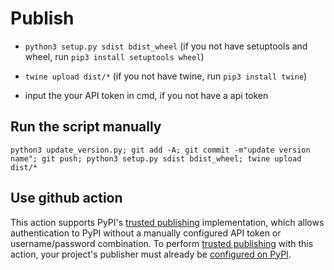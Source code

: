 # Publish

- `python3 setup.py sdist bdist_wheel` (if you not have setuptools and wheel, run `pip3 install setuptools wheel`)

- `twine upload dist/*`  (if you not have twine, run `pip3 install twine`)

- input the your API token in cmd, if you not have a api token

## Run the script manually

`python3 update_version.py; git add -A; git commit -m"update version name"; git push; python3 setup.py sdist bdist_wheel; twine upload dist/*`

## Use github action

This action supports PyPI's [trusted publishing]
implementation, which allows authentication to PyPI without a manually
configured API token or username/password combination. To perform
[trusted publishing] with this action, your project's
publisher must already be [configured on PyPI].

[trusted publishing]: https://docs.pypi.org/trusted-publishers/
[configured on PyPI]: https://docs.pypi.org/trusted-publishers/adding-a-publisher/
